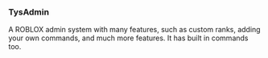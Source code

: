 ### TysAdmin ###

A ROBLOX admin system with many features, such as custom ranks, adding  your own commands, and much more features. 
It has built in commands too.

